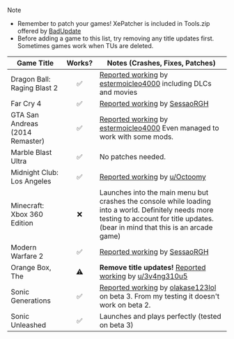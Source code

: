 > [!NOTE]
> - Remember to patch your games! XePatcher is included in Tools.zip offered by [BadUpdate](https://github.com/grimdoomer/Xbox360BadUpdate/releases/latest)
> - Before adding a game to this list, try removing any title updates first. Sometimes games work when TUs are deleted.

| Game Title                      | Works? | Notes (Crashes, Fixes, Patches)                                                                                                                                          |
|---------------------------------|:------:|--------------------------------------------------------------------------------------------------------------------------------------------------------------------------|
| Dragon Ball: Raging Blast 2 | ✅ | [Reported working](https://github.com/XDanfr/FMX-Compatibility/issues/3) by [estermoicleo4000](https://github.com/estermoicleo4000) including DLCs and movies |
| Far Cry 4                       |   ✅    | [Reported working](https://github.com/XDanfr/FMX-Compatibility/issues/4) by [SessaoRGH](https://github.com/SessaoRGH) |
| GTA San Andreas (2014 Remaster) |   ✅   | [Reported working](https://github.com/XDanfr/FMX-Compatibility/issues/2) by [estermoicleo4000](https://github.com/estermoicleo4000) Even managed to work with some mods. |
| Marble Blast Ultra              |   ✅   | No patches needed.                                                                                                                                                       |
| Midnight Club: Los Angeles      |   ✅   | [Reported working](https://www.reddit.com/r/360hacks/comments/1j87wwc/midnight_club_los_angeles_running_on_bad_updated/) by [u/Octoomy](https://reddit.com/u/Octoomy)    | 
| Minecraft: Xbox 360 Edition     |   ❌   | Launches into the main menu but crashes the console while loading into a world. Definitely needs more testing to account for title updates. (bear in mind that this is an arcade game) |
| Modern Warfare 2                |   ✅    | [Reported working](https://github.com/XDanfr/FMX-Compatibility/issues/4) by [SessaoRGH](https://github.com/SessaoRGH) |
| Orange Box, The                 |   ⚠️   | **Remove title updates!** [Reported working](https://www.reddit.com/r/360hacks/comments/1j7kaz8/comment/mhezu82) by [u/3v4ng310u5](https://reddit.com/u/3v4ng310u5)      |
| Sonic Generations               |   ✅   | [Reported working](https://github.com/XDanfr/FMX-Compatibility/issues/5) by [olakase123lol](https://github.com/olakase123lol) on beta 3. From my testing it doesn't work on beta 2. |
| Sonic Unleashed                 |   ✅   | Launches and plays perfectly (tested on beta 3)                                                                                                                          |
